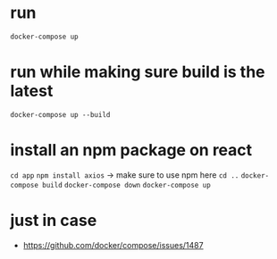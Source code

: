 # run

`docker-compose up`

# run while making sure build is the latest

`docker-compose up --build`

# install an npm package on react

`cd app`
`npm install axios` -> make sure to use npm here
`cd ..`
`docker-compose build`
`docker-compose down`
`docker-compose up`

# just in case

- https://github.com/docker/compose/issues/1487
